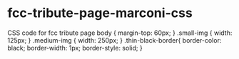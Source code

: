 # fcc-tribute-page-marconi-css
CSS code for fcc tribute page
body {
  margin-top: 60px;
}
.small-img {
  width: 125px;
}
.medium-img {
  width: 250px;
}
.thin-black-border{
  border-color: black;
  border-width: 1px;
  border-style: solid;
}
